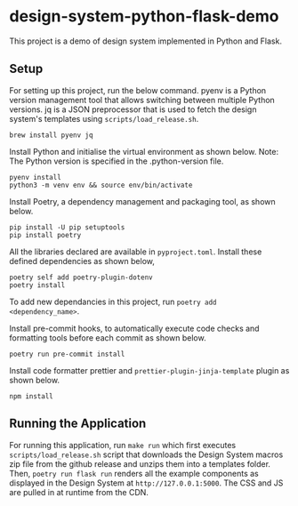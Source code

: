 # design-system-python-flask-demo

This project is a demo of design system implemented in Python and Flask.

## Setup

For setting up this project, run the below command. pyenv is a Python version management tool that allows switching between multiple Python versions. jq is a JSON preprocessor that is used to fetch the design system's templates using `scripts/load_release.sh`.

```
brew install pyenv jq
```

Install Python and initialise the virtual environment as shown below.
Note: The Python version is specified in the .python-version file.

```
pyenv install
python3 -m venv env && source env/bin/activate
```

Install Poetry, a dependency management and packaging tool, as shown below.

```
pip install -U pip setuptools
pip install poetry
```

All the libraries declared are available in `pyproject.toml`. Install these defined dependencies as shown below,

```
poetry self add poetry-plugin-dotenv
poetry install
```

To add new dependancies in this project, run `poetry add <dependency_name>`.

Install pre-commit hooks, to automatically execute code checks and formatting tools before each commit as shown below.

```
poetry run pre-commit install
```

Install code formatter prettier and `prettier-plugin-jinja-template` plugin as shown below.

```
npm install
```

## Running the Application

For running this application, run `make run` which first executes `scripts/load_release.sh` script that downloads the Design System macros zip file from the github release and unzips them into a templates folder. Then, `poetry run flask run` renders all the example components as displayed in the Design System at `http://127.0.0.1:5000`. The CSS and JS are pulled in at runtime from the CDN.
